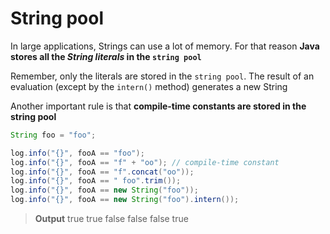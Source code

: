 # String pool

In large applications, Strings can use a lot of memory. For that reason **Java stores all the *String literals* in the `string pool`**

Remember, only the literals are stored in the `string pool`. The result of an evaluation (except by the `intern()` method) generates a new String

Another important rule is that **compile-time constants are stored in the string pool**

``` java
String foo = "foo";

log.info("{}", fooA == "foo");
log.info("{}", fooA == "f" + "oo"); // compile-time constant
log.info("{}", fooA == "f".concat("oo"));
log.info("{}", fooA == " foo".trim());
log.info("{}", fooA == new String("foo"));
log.info("{}", fooA == new String("foo").intern());
```

> **Output**
> true
> true
> false
> false
> false
> true
